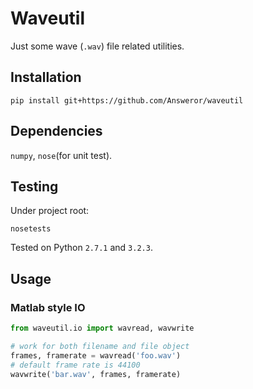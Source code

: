 # Waveutil

Just some wave (`.wav`) file related utilities.

## Installation

```
pip install git+https://github.com/Answeror/waveutil
```

## Dependencies

`numpy`, `nose`(for unit test).

## Testing

Under project root:

```
nosetests
```

Tested on Python `2.7.1` and `3.2.3`.

## Usage

### Matlab style IO

```python
from waveutil.io import wavread, wavwrite

# work for both filename and file object
frames, framerate = wavread('foo.wav')
# default frame rate is 44100
wavwrite('bar.wav', frames, framerate)
```
